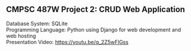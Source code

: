 ## CMPSC 487W Project 2: CRUD Web Application
Database System: SQLite\
Programming Language: Python using Django for web development and web hosting\
Presentation Video: https://youtu.be/q_2Z5wFlGss

